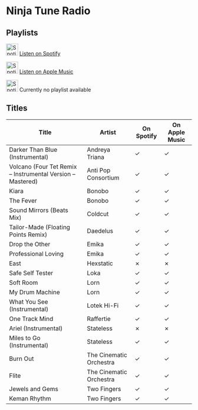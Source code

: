 # Ninja Tune Radio

## Playlists

<div>

<img src="../../.assets/spotify.svg" alt="Spotify" width="32" height="32" /> [Listen on Spotify](https://open.spotify.com/playlist/03VOaJRP0pNYZBZictsJKs)

<img src="../../.assets/applemusic.svg" alt="Spotify" width="32" height="32" /> [Listen on Apple Music](https://itunes.apple.com/de/playlist/pl.u-GNW6F8aoX3E)

<img src="../../.assets/youtubemusic.svg" alt="Spotify" width="32" height="32" /> Currently no playlist available
</div>

## Titles

| Title                                                      | Artist                  | On Spotify | On Apple Music |
| ---------------------------------------------------------- | ----------------------- | ---------- | -------------- |
| Darker Than Blue (Instrumental)                            | Andreya Triana          | ✓          | ✓              |
| Volcano (Four Tet Remix – Instrumental Version – Mastered) | Anti Pop Consortium     | ✓          | ✓              |
| Kiara                                                      | Bonobo                  | ✓          | ✓              |
| The Fever                                                  | Bonobo                  | ✓          | ✓              |
| Sound Mirrors (Beats Mix)                                  | Coldcut                 | ✓          | ✓              |
| Tailor-Made (Floating Points Remix)                        | Daedelus                | ✓          | ✓              |
| Drop the Other                                             | Emika                   | ✓          | ✓              |
| Professional Loving                                        | Emika                   | ✓          | ✓              |
| East                                                       | Hexstatic               | ✗          | ✗              |
| Safe Self Tester                                           | Loka                    | ✓          | ✓              |
| Soft Room                                                  | Lorn                    | ✓          | ✓              |
| My Drum Machine                                            | Lorn                    | ✓          | ✓              |
| What You See (Instrumental)                                | Lotek Hi-Fi             | ✓          | ✓              |
| One Track Mind                                             | Raffertie               | ✓          | ✓              |
| Ariel (Instrumental)                                       | Stateless               | ✗          | ✗              |
| Miles to Go (Instrumental)                                 | Stateless               | ✓          | ✓              |
| Burn Out                                                   | The Cinematic Orchestra | ✓          | ✓              |
| Flite                                                      | The Cinematic Orchestra | ✓          | ✓              |
| Jewels and Gems                                            | Two Fingers             | ✓          | ✓              |
| Keman Rhythm                                               | Two Fingers             | ✓          | ✓              |
